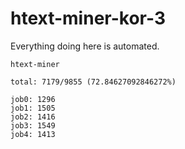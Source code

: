 # htext-miner-kor-3

Everything doing here is automated.

```
htext-miner

total: 7179/9855 (72.84627092846272%)

job0: 1296
job1: 1505
job2: 1416
job3: 1549
job4: 1413
```